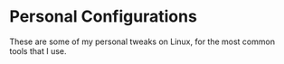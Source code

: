 # Personal Configurations

These are some of my personal tweaks on Linux, for the most common tools that I use.
